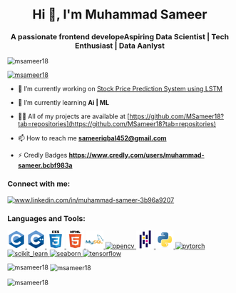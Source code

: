 <h1 align="center">Hi 👋, I'm Muhammad Sameer</h1>
<h3 align="center">A passionate frontend developeAspiring Data Scientist | Tech Enthusiast | Data Aanlyst</h3>

<p align="left"> <img src="https://komarev.com/ghpvc/?username=msameer18&label=Profile%20views&color=0e75b6&style=flat" alt="msameer18" /> </p>

<p align="left"> <a href="https://github.com/ryo-ma/github-profile-trophy"><img src="https://github-profile-trophy.vercel.app/?username=msameer18" alt="msameer18" /></a> </p>

- 🔭 I’m currently working on [Stock Price Prediction System using LSTM](https://github.com/MSameer18/-EcodeCamp_Internships/tree/main/EcodeCamp_Task_Number_Two)

- 🌱 I’m currently learning **Ai | ML**

- 👨‍💻 All of my projects are available at [https://github.com/MSameer18?tab=repositories](https://github.com/MSameer18?tab=repositories)

- 📫 How to reach me **sameeriqbal452@gmail.com**

- ⚡ Credly Badges **https://www.credly.com/users/muhammad-sameer.bcbf983a**

<h3 align="left">Connect with me:</h3>
<p align="left">
<a href="https://linkedin.com/in/www.linkedin.com/in/muhammad-sameer-3b96a9207" target="blank"><img align="center" src="https://raw.githubusercontent.com/rahuldkjain/github-profile-readme-generator/master/src/images/icons/Social/linked-in-alt.svg" alt="www.linkedin.com/in/muhammad-sameer-3b96a9207" height="30" width="40" /></a>
</p>

<h3 align="left">Languages and Tools:</h3>
<p align="left"> <a href="https://www.cprogramming.com/" target="_blank" rel="noreferrer"> <img src="https://raw.githubusercontent.com/devicons/devicon/master/icons/c/c-original.svg" alt="c" width="40" height="40"/> </a> <a href="https://www.w3schools.com/cpp/" target="_blank" rel="noreferrer"> <img src="https://raw.githubusercontent.com/devicons/devicon/master/icons/cplusplus/cplusplus-original.svg" alt="cplusplus" width="40" height="40"/> </a> <a href="https://www.w3schools.com/css/" target="_blank" rel="noreferrer"> <img src="https://raw.githubusercontent.com/devicons/devicon/master/icons/css3/css3-original-wordmark.svg" alt="css3" width="40" height="40"/> </a> <a href="https://www.w3.org/html/" target="_blank" rel="noreferrer"> <img src="https://raw.githubusercontent.com/devicons/devicon/master/icons/html5/html5-original-wordmark.svg" alt="html5" width="40" height="40"/> </a> <a href="https://www.mysql.com/" target="_blank" rel="noreferrer"> <img src="https://raw.githubusercontent.com/devicons/devicon/master/icons/mysql/mysql-original-wordmark.svg" alt="mysql" width="40" height="40"/> </a> <a href="https://opencv.org/" target="_blank" rel="noreferrer"> <img src="https://www.vectorlogo.zone/logos/opencv/opencv-icon.svg" alt="opencv" width="40" height="40"/> </a> <a href="https://pandas.pydata.org/" target="_blank" rel="noreferrer"> <img src="https://raw.githubusercontent.com/devicons/devicon/2ae2a900d2f041da66e950e4d48052658d850630/icons/pandas/pandas-original.svg" alt="pandas" width="40" height="40"/> </a> <a href="https://www.python.org" target="_blank" rel="noreferrer"> <img src="https://raw.githubusercontent.com/devicons/devicon/master/icons/python/python-original.svg" alt="python" width="40" height="40"/> </a> <a href="https://pytorch.org/" target="_blank" rel="noreferrer"> <img src="https://www.vectorlogo.zone/logos/pytorch/pytorch-icon.svg" alt="pytorch" width="40" height="40"/> </a> <a href="https://scikit-learn.org/" target="_blank" rel="noreferrer"> <img src="https://upload.wikimedia.org/wikipedia/commons/0/05/Scikit_learn_logo_small.svg" alt="scikit_learn" width="40" height="40"/> </a> <a href="https://seaborn.pydata.org/" target="_blank" rel="noreferrer"> <img src="https://seaborn.pydata.org/_images/logo-mark-lightbg.svg" alt="seaborn" width="40" height="40"/> </a> <a href="https://www.tensorflow.org" target="_blank" rel="noreferrer"> <img src="https://www.vectorlogo.zone/logos/tensorflow/tensorflow-icon.svg" alt="tensorflow" width="40" height="40"/> </a> </p>

<p><img align="left" src="https://github-readme-stats.vercel.app/api/top-langs?username=msameer18&show_icons=true&locale=en&layout=compact" alt="msameer18" /></p>

<p>&nbsp;<img align="center" src="https://github-readme-stats.vercel.app/api?username=msameer18&show_icons=true&locale=en" alt="msameer18" /></p>

<p><img align="center" src="https://github-readme-streak-stats.herokuapp.com/?user=msameer18&" alt="msameer18" /></p>
